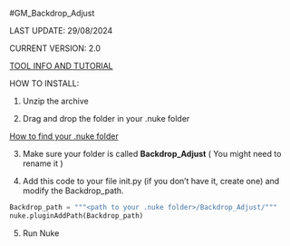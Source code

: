 #GM_Backdrop_Adjust

LAST UPDATE: 29/08/2024

CURRENT VERSION: 2.0

[TOOL INFO AND TUTORIAL](https://www.gatimedia.co.uk/backdrop-adjust)

HOW TO INSTALL:
1. Unzip the archive
  
2. Drag and drop the folder in your .nuke folder

[How to find your .nuke folder](https://support.foundry.com/hc/en-us/articles/207271649-Q100048-Nuke-Directory-Locations)

3. Make sure your folder is called **Backdrop_Adjust** ( You might need to rename it )

4. Add this code to your file init.py (if you don’t have it, create one) and modify the Backdrop_path.

```python
Backdrop_path = """<path to your .nuke folder>/Backdrop_Adjust/"""
nuke.pluginAddPath(Backdrop_path)
```

5. Run Nuke
